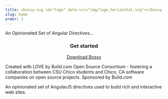 ```yaml
---
title: <bossy-svg id="logo" data-src="img/logo_horizontal.svg"></bossy-svg>
slug: home
order: 1
---
```

<section role="banner">
	<div class="container">
		<p class="hero">An Opinionated Set of Angular Directives…</p>
	</div>
</section>
<section>
	<bossy-svg data-src="img/mark.svg" class="mark"></bossy-svg>
	<!-- <img class="logo-large" src="./img/mark.svg"> -->
</section>
<section>
<div class="grid">
	<div class="col-1-3">
		<div class="module">
			<h3 class="heading-large" align="center">Get started</h3>
			<p align="center">
				<a href="https://github.com/buildcom/BossyUI/archive/master.zip" role="button" class="button-green">Download Bossy</a>
			</p>
		</div>
	</div>
	<div class="col-2-3">
		<div class="">
			<p>
				Created with LOVE by Build.com Open Source Consortium - fostering a collaboration between CSU Chico students and Chico, CA software companies on open source projects. Sponsored by Build.com
			</p>
			<p>
				An opinionated set of AngularJS directives used to build rich and interactive web sites.
			</p>
		</div>
	</div>
</div>
</section>